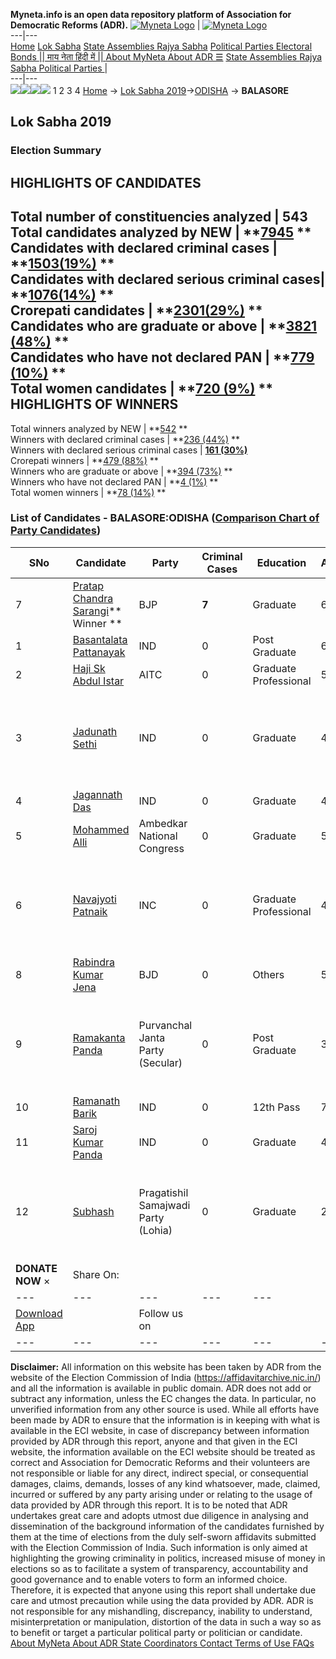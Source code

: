 **Myneta.info is an open data repository platform of Association for Democratic Reforms (ADR).**
[![Myneta Logo](https://www.myneta.info/lib/img/myneta-logo.png)](https://www.myneta.info/) | [![Myneta Logo](https://www.myneta.info/lib/img/adr-logo.png)](https://adrindia.org)  
---|---  
[Home](https://www.myneta.info/) [Lok Sabha](https://www.myneta.info/#ls "Lok Sabha") [ State Assemblies ](https://www.myneta.info/#sa "State Assemblies") [Rajya Sabha](https://www.myneta.info/#rs "Rajya Sabha") [Political Parties ](https://www.myneta.info/party "Political Parties") [ Electoral Bonds ](https://www.myneta.info/electoral_bonds "Electoral Bonds") [ || माय नेता हिंदी में || ](https://translate.google.co.in/translate?prev=hp&hl=en&js=y&u=www.myneta.info&sl=en&tl=hi&history_state0=) [ About MyNeta ](https://adrindia.org/content/about-myneta) [ About ADR ](https://adrindia.org/about-adr/who-we-are) [☰](javascript:void\(0\))
[ State Assemblies ](https://www.myneta.info/#sa "State Assemblies") [ Rajya Sabha ](https://www.myneta.info/#rs "Rajya Sabha") [ Political Parties ](https://www.myneta.info/party "Political Parties")
|   
---|---  
![](https://www.myneta.info/lib/img/banner/banner-1.png)![](https://www.myneta.info/lib/img/banner/banner-2.png)![](https://www.myneta.info/lib/img/banner/banner-3.png)![](https://www.myneta.info/lib/img/banner/banner-4.png)
1  2  3  4 
[Home](https://www.myneta.info/) → [Lok Sabha 2019](https://www.myneta.info/LokSabha2019/)→[ODISHA](https://www.myneta.info/LokSabha2019/index.php?action=show_constituencies&state_id=51) → **BALASORE**
### 
## Lok Sabha 2019
###  Election Summary 
HIGHLIGHTS OF CANDIDATES  
---  
Total number of constituencies analyzed |  543   
Total candidates analyzed by NEW | **[7945](https://www.myneta.info/LokSabha2019/index.php?action=summary&subAction=candidates_analyzed&sort=candidate#summary) **  
Candidates with declared criminal cases | **[1503(19%)](https://www.myneta.info/LokSabha2019/index.php?action=summary&subAction=crime&sort=candidate#summary) **  
Candidates with declared serious criminal cases| **[1076(14%)](https://www.myneta.info/LokSabha2019/index.php?action=summary&subAction=serious_crime&sort=candidate#summary) **  
Crorepati candidates | **[2301(29%)](https://www.myneta.info/LokSabha2019/index.php?action=summary&subAction=crorepati&sort=candidate#summary) **  
Candidates who are graduate or above | **[3821 (48%)](https://www.myneta.info/LokSabha2019/index.php?action=summary&subAction=education&sort=candidate#summary) **  
Candidates who have not declared PAN | **[779 (10%)](https://www.myneta.info/LokSabha2019/index.php?action=summary&subAction=without_pan&sort=candidate#summary) **  
Total women candidates | **[720 (9%)](https://www.myneta.info/LokSabha2019/index.php?action=summary&subAction=women_candidate&sort=candidate#summary) **  
HIGHLIGHTS OF WINNERS  
---  
Total winners analyzed by NEW | **[542](https://www.myneta.info/LokSabha2019/index.php?action=summary&subAction=winner_analyzed&sort=candidate#summary) **  
Winners with declared criminal cases | **[236 (44%)](https://www.myneta.info/LokSabha2019/index.php?action=summary&subAction=winner_crime&sort=candidate#summary) **  
Winners with declared serious criminal cases | **[161 (30%)](https://www.myneta.info/LokSabha2019/index.php?action=summary&subAction=winner_serious_crime&sort=candidate#summary)**  
Crorepati winners | **[479 (88%)](https://www.myneta.info/LokSabha2019/index.php?action=summary&subAction=winner_crorepati&sort=candidate#summary) **  
Winners who are graduate or above | **[394 (73%)](https://www.myneta.info/LokSabha2019/index.php?action=summary&subAction=winner_education&sort=candidate#summary) **  
Winners who have not declared PAN | **[4 (1%)](https://www.myneta.info/LokSabha2019/index.php?action=summary&subAction=winner_without_pan&sort=candidate#summary) **  
Total women winners | **[78 (14%)](https://www.myneta.info/LokSabha2019/index.php?action=summary&subAction=winner_women&sort=candidate#summary) **  
### List of Candidates - BALASORE:ODISHA ([Comparison Chart of Party Candidates](https://www.myneta.info/LokSabha2019/comparisonchart.php?constituency_id=758))
SNo | Candidate| Party| Criminal Cases| Education| Age| Total Assets| Liabilities  
---|---|---|---|---|---|---|---  
7  | [Pratap Chandra Sarangi](https://www.myneta.info/LokSabha2019/candidate.php?candidate_id=9918)** Winner ** | BJP | **7** | Graduate| 64 | Rs 13,46,236 ~ 13 Lacs+ | Rs 160 ~ 1 Hund+  
1  | [Basantalata Pattanayak](https://www.myneta.info/LokSabha2019/candidate.php?candidate_id=9922) | IND | 0 | Post Graduate| 66 | Rs 46,50,633 ~ 46 Lacs+ | Rs 0 ~   
2  | [Haji Sk Abdul Istar](https://www.myneta.info/LokSabha2019/candidate.php?candidate_id=9921) | AITC | 0 | Graduate Professional| 51 | Rs 25,21,000 ~ 25 Lacs+ | Rs 0 ~   
3  | [Jadunath Sethi](https://www.myneta.info/LokSabha2019/candidate.php?candidate_id=9919) | IND | 0 | Graduate| 47 | ![](https://myneta.info/image_v2.php?myneta_folder=LokSabha2019&candidate_id=9919&col=ta) | ![](https://myneta.info/image_v2.php?myneta_folder=LokSabha2019&candidate_id=9919&col=lia)  
4  | [Jagannath Das](https://www.myneta.info/LokSabha2019/candidate.php?candidate_id=9920) | IND | 0 | Graduate| 44 | Rs 11,54,900 ~ 11 Lacs+ | Rs 0 ~   
5  | [Mohammed Alli](https://www.myneta.info/LokSabha2019/candidate.php?candidate_id=9923) | Ambedkar National Congress | 0 | Graduate| 54 | Rs 2,13,21,310 ~ 2 Crore+ | Rs 0 ~   
6  | [Navajyoti Patnaik](https://www.myneta.info/LokSabha2019/candidate.php?candidate_id=9916) | INC | 0 | Graduate Professional| 46 | ![](https://myneta.info/image_v2.php?myneta_folder=LokSabha2019&candidate_id=9916&col=ta) | ![](https://myneta.info/image_v2.php?myneta_folder=LokSabha2019&candidate_id=9916&col=lia)  
8  | [Rabindra Kumar Jena](https://www.myneta.info/LokSabha2019/candidate.php?candidate_id=9915) | BJD | 0 | Others| 51 | Rs 72,61,51,097 ~ 72 Crore+ | Rs 6,33,41,667 ~ 6 Crore+  
9  | [Ramakanta Panda](https://www.myneta.info/LokSabha2019/candidate.php?candidate_id=9917) | Purvanchal Janta Party (Secular) | 0 | Post Graduate| 39 | ![](https://myneta.info/image_v2.php?myneta_folder=LokSabha2019&candidate_id=9917&col=ta) | ![](https://myneta.info/image_v2.php?myneta_folder=LokSabha2019&candidate_id=9917&col=lia)  
10  | [Ramanath Barik](https://www.myneta.info/LokSabha2019/candidate.php?candidate_id=9913) | IND | 0 | 12th Pass| 72 | Rs 27,91,001 ~ 27 Lacs+ | Rs 30,000 ~ 30 Thou+  
11  | [Saroj Kumar Panda](https://www.myneta.info/LokSabha2019/candidate.php?candidate_id=9914) | IND | 0 | Graduate| 48 | Rs 2,38,072 ~ 2 Lacs+ | Rs 0 ~   
12  | [Subhash](https://www.myneta.info/LokSabha2019/candidate.php?candidate_id=9924) | Pragatishil Samajwadi Party (Lohia) | 0 | Graduate| 26 | ![](https://myneta.info/image_v2.php?myneta_folder=LokSabha2019&candidate_id=9924&col=ta) | ![](https://myneta.info/image_v2.php?myneta_folder=LokSabha2019&candidate_id=9924&col=lia)  
|  **DONATE NOW** × |  Share On:  | [](https://api.whatsapp.com/send?text=https%3A%2F%2Fmyneta.info%2Fpunjab2022%2Findex.php%3Faction%3Dshow_constituencies%26state_id%3D19) | [](https://www.facebook.com/sharer/sharer.php?u=https%3A%2F%2Fmyneta.info%2Fpunjab2022%2Findex.php%3Faction%3Dshow_constituencies%26state_id%3D19) | [](https://twitter.com/share?url=https%3A%2F%2Fmyneta.info%2Fpunjab2022%2Findex.php%3Faction%3Dshow_constituencies%26state_id%3D19)  
---|---|---|---|---  
| [ Download App ](https://play.google.com/store/apps/details?id=com.webrosoft.myneta1&pcampaignid=pcampaignidMKT-Other-global-all-co-prtnr-py-PartBadge-Mar2515-1) | [](https://play.google.com/store/apps/details?id=com.webrosoft.myneta1&pcampaignid=pcampaignidMKT-Other-global-all-co-prtnr-py-PartBadge-Mar2515-1) |  Follow us on  | [](https://www.facebook.com/adrindia.org/) | [](https://twitter.com/adrspeaks) | [](https://groups.google.com/g/national-election-watch?hl=en&pli=1) | [](https://www.instagram.com/adrspeaks/) | [](https://www.youtube.com/user/adrspeaks) | [](https://sharechat.com/profile/adrspeaks)  
---|---|---|---|---|---|---|---|---  
**Disclaimer:** All information on this website has been taken by ADR from the website of the Election Commission of India (https://affidavitarchive.nic.in/) and all the information is available in public domain. ADR does not add or subtract any information, unless the EC changes the data. In particular, no unverified information from any other source is used. While all efforts have been made by ADR to ensure that the information is in keeping with what is available in the ECI website, in case of discrepancy between information provided by ADR through this report, anyone and that given in the ECI website, the information available on the ECI website should be treated as correct and Association for Democratic Reforms and their volunteers are not responsible or liable for any direct, indirect special, or consequential damages, claims, demands, losses of any kind whatsoever, made, claimed, incurred or suffered by any party arising under or relating to the usage of data provided by ADR through this report. It is to be noted that ADR undertakes great care and adopts utmost due diligence in analysing and dissemination of the background information of the candidates furnished by them at the time of elections from the duly self-sworn affidavits submitted with the Election Commission of India. Such information is only aimed at highlighting the growing criminality in politics, increased misuse of money in elections so as to facilitate a system of transparency, accountability and good governance and to enable voters to form an informed choice. Therefore, it is expected that anyone using this report shall undertake due care and utmost precaution while using the data provided by ADR. ADR is not responsible for any mishandling, discrepancy, inability to understand, misinterpretation or manipulation, distortion of the data in such a way so as to benefit or target a particular political party or politician or candidate. 
[ About MyNeta ](https://adrindia.org/content/about-myneta) [ About ADR ](https://adrindia.org/about-adr/who-we-are) [ State Coordinators ](https://adrindia.org/about-adr/state-coordinators) [ Contact ](https://adrindia.org/contact-us) [ Terms of Use ](https://adrindia.org/content/adr-terms-use) [ FAQs ](https://adrindia.org/content/faqs)

